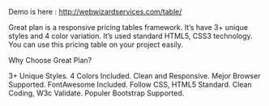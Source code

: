 Demo is here : http://webwizardservices.com/table/

Great plan is a responsive pricing tables framework. It’s have 3+ unique styles and 4 color variation. It’s used standard HTML5, CSS3 technology. You can use this pricing table on your project easily.

Why Choose Great Plan?

3+ Unique Styles.
4 Colors Included.
Clean and Responsive.
Mejor Browser Supported.
FontAwesome Included.
Follow CSS, HTML5 Standard.
Clean Coding, W3c Validate.
Populer Bootstrap Supported.
